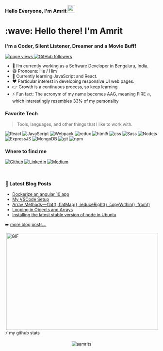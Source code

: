 ### Hello Everyone, I'm Amrit <img src="https://media.giphy.com/media/hvRJCLFzcasrR4ia7z/giphy.gif" width="25px">
<h1 align="left">:wave: Hello there! I'm Amrit </h1>

<h3 align="left">I'm a Coder, Silent Listener, Dreamer and a Movie Buff!</h3>

<p align="left">
  <a href="https://github.com/aamrits/aamrits">
    <img src="https://komarev.com/ghpvc/?username=aamrits" alt="page views" />
  </a>
  <a href="https://github.com/aamrits?tab=followers">
    <img alt="GitHub followers" src="https://img.shields.io/github/followers/MacroPower?color=green&logo=github">
  </a>
</p>

- 🔭 I’m currently working as a Software Developer in Bengaluru, India. <br/>
- 😄 Pronouns: He / Him
- 🌱 Currently learning JavaScript and React. <br />
- ❤️ Particular interest in developing responsive UI web pages. <br/>
- 👉 Growth is a continuous process, so keep learning <br/>
- ⚡ Fun fact: The acronym of my name becomes AAG, meaning FIRE 🔥, which interestingly resembles 33% of my personality <br/>

<h3>Favorite Tech</h3>

> Tools, languages, and other things that I like to work with.

<p>
  <img alt="React" src="https://img.shields.io/badge/-React-61DAFB?style=flat-square&logo=react&logoColor=white" />
  <img alt="JavaScript" src="https://img.shields.io/badge/-JavaScript-F7DF1E?style=flat-square&logo=javascript&logoColor=white" />
  <img alt="Webpack" src="https://img.shields.io/badge/-Webpack-8DD6F9?style=flat-square&logo=webpack&logoColor=white" /> 
  <img alt="redux" src="https://img.shields.io/badge/-Redux-764ABC?style=flat-square&logo=redux&logoColor=white" />
  <img alt="html5" src="https://img.shields.io/badge/-HTML5-E34C26?style=flat-square&logo=html5&logoColor=white" />
  <img alt="css" src="https://img.shields.io/badge/-CSS-264DE4?style=flat-square&logo=css&logoColor=white" />
  <img alt="Sass" src="https://img.shields.io/badge/-Sass-CC6699?style=flat-square&logo=sass&logoColor=white" />
  <img alt="Nodejs" src="https://img.shields.io/badge/-Nodejs-68A063?style=flat-square&logo=Node.js&logoColor=white" />
  <img alt="ExpressJS" src="https://img.shields.io/badge/-Express-3C873A?style=flat-square&logo=express&logoColor=white" />
  <img alt="MongoDB" src="https://img.shields.io/badge/-MongoDB-13AA52?style=flat-square&logo=mongodb&logoColor=white" />
  <img alt="git" src="https://img.shields.io/badge/-Git-F05032?style=flat-square&logo=git&logoColor=white" />
  <img alt="npm" src="https://img.shields.io/badge/-NPM-CB3837?style=flat-square&logo=npm&logoColor=white" />
</p>

<h3>Where to find me</h3>
<p><a href="https://github.com/aamrits" target="_blank"><img alt="Github" src="https://img.shields.io/badge/GitHub-%2312100E.svg?&style=for-the-badge&logo=Github&logoColor=white" /></a> <a href="https://www.linkedin.com/in/amrit-gandhi-b9b8416a/" target="_blank"><img alt="LinkedIn" src="https://img.shields.io/badge/linkedin-%230077B5.svg?&style=for-the-badge&logo=linkedin&logoColor=white" /></a> <a href="https://medium.com/@aamrits" target="_blank"><img alt="Medium" src="https://img.shields.io/badge/medium-%2312100E.svg?&style=for-the-badge&logo=medium&logoColor=white" /></a>
</p>

<br />

### 📕 Latest Blog Posts

<!-- BLOG-POST-LIST:START -->
- [Dockerize an angular 10 app](https://medium.com/codingandlearning/dockerize-an-angular-10-app-c7fb5f179ad1?source=rss-e4e2d5c2a0b4------2)
- [My VSCode Setup](https://medium.com/codingandlearning/my-vscode-setup-b5d34d1bcbd8?source=rss-e4e2d5c2a0b4------2)
- [Array Methods — flat(), flatMap(), reduceRight(), copyWithin(), from()](https://medium.com/codingandlearning/array-methods-flat-flatmap-reduceright-copywithin-from-241f42e500f0?source=rss-e4e2d5c2a0b4------2)
- [Looping in Objects and Arrays](https://medium.com/codingandlearning/looping-in-objects-and-arrays-7f44e91e98e9?source=rss-e4e2d5c2a0b4------2)
- [Installing the latest stable version of node in Ubuntu](https://medium.com/codingandlearning/installing-the-latest-stable-version-of-node-in-ubuntu-d8c7fdcea2a6?source=rss-e4e2d5c2a0b4------2)
<!-- BLOG-POST-LIST:END -->

➡️ [more blog posts...](https://medium.com/codingandlearning)

<img align="right" alt="GIF" src="https://github.com/abhisheknaiidu/abhisheknaiidu/blob/master/code.gif?raw=true" width="500" height="320" />

⚡ my github stats

<p align="center"> <img src="https://github-readme-stats.vercel.app/api?username=aamrits&show_icons=true&theme=gotham" alt="aamrits" />

<!-- <details>
  <summary>:zap: Github Stats</summary>
  
  <img align="left" alt="aamrit's Github Stats" src="https://github-readme-stats.vercel.app/api?username=aamrits&&show_icons=true&hide_border=true" />

  [![Top Langs](https://github-readme-stats.vercel.app/api/top-langs/?username=aamrits&layout=compact)](https://github.com/aamrits)

</details>

[website]: https://medium.com/codingandlearning
[linkedin]: https://www.linkedin.com/in/amrit-gandhi-b9b8416a/ -->

